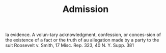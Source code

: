 ---
title: Admission
letter: A
permalink: "/definitions/bld-admission.html"
body: Ia evidence. A volun-tary acknowledgment, confession, or conces-sion of the
  existence of a fact or the truth of au allegation made by a party to the suit Roosevelt
  v. Smith, 17 Misc. Rep. 323, 40 N. Y. Supp. 381
published_at: '2018-07-07'
source: Black's Law Dictionary 2nd Ed (1910)
layout: post
---